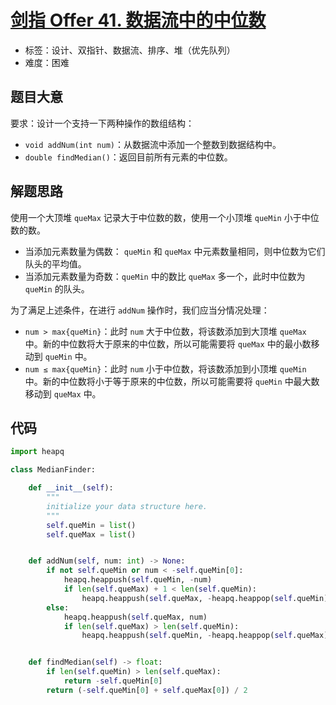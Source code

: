 # [剑指 Offer 41. 数据流中的中位数](https://leetcode.cn/problems/shu-ju-liu-zhong-de-zhong-wei-shu-lcof/)

- 标签：设计、双指针、数据流、排序、堆（优先队列）
- 难度：困难

## 题目大意

要求：设计一个支持一下两种操作的数组结构：

- `void addNum(int num)`：从数据流中添加一个整数到数据结构中。
- `double findMedian()`：返回目前所有元素的中位数。

## 解题思路

使用一个大顶堆 `queMax` 记录大于中位数的数，使用一个小顶堆 `queMin` 小于中位数的数。

- 当添加元素数量为偶数： `queMin` 和 `queMax` 中元素数量相同，则中位数为它们队头的平均值。
- 当添加元素数量为奇数：`queMin` 中的数比 `queMax` 多一个，此时中位数为 `queMin` 的队头。

为了满足上述条件，在进行 `addNum` 操作时，我们应当分情况处理：

- `num > max{queMin}`：此时 `num` 大于中位数，将该数添加到大顶堆 `queMax` 中。新的中位数将大于原来的中位数，所以可能需要将 `queMax` 中的最小数移动到 `queMin` 中。
- `num ≤ max{queMin}`：此时 `num` 小于中位数，将该数添加到小顶堆 `queMin` 中。新的中位数将小于等于原来的中位数，所以可能需要将 `queMin` 中最大数移动到 `queMax` 中。

## 代码

```Python
import heapq

class MedianFinder:

    def __init__(self):
        """
        initialize your data structure here.
        """
        self.queMin = list()
        self.queMax = list()


    def addNum(self, num: int) -> None:
        if not self.queMin or num < -self.queMin[0]:
            heapq.heappush(self.queMin, -num)
            if len(self.queMax) + 1 < len(self.queMin):
                heapq.heappush(self.queMax, -heapq.heappop(self.queMin))
        else:
            heapq.heappush(self.queMax, num)
            if len(self.queMax) > len(self.queMin):
                heapq.heappush(self.queMin, -heapq.heappop(self.queMax))


    def findMedian(self) -> float:
        if len(self.queMin) > len(self.queMax):
            return -self.queMin[0]
        return (-self.queMin[0] + self.queMax[0]) / 2
```

